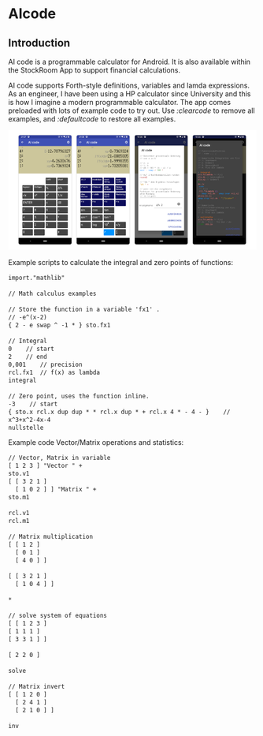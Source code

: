 AIcode
================

Introduction
------------

AI code is a programmable calculator for Android.
It is also available within the StockRoom App to support financial calculations.

AI code supports Forth-style definitions, variables and lamda expressions. As an engineer, I have been using a HP calculator since University and this is how I imagine a modern programmable calculator. The app comes preloaded with lots of example code to try out.
Use *:clearcode* to remove all examples, and *:defaultcode* to restore all examples.

![ai code](screenshots/aicode.png)


Example scripts to calculate the integral and zero points of functions:  

```
import."mathlib"

// Math calculus examples

// Store the function in a variable 'fx1' .
// -e^(x-2)
{ 2 - e swap ^ -1 * } sto.fx1

// Integral
0    // start
2    // end
0,001    // precision
rcl.fx1  // f(x) as lambda
integral

// Zero point, uses the function inline.
-3    // start
{ sto.x rcl.x dup dup * * rcl.x dup * + rcl.x 4 * - 4 - }    // x^3+x^2-4x-4
nullstelle
```

Example code Vector/Matrix operations and statistics:  

```
// Vector, Matrix in variable
[ 1 2 3 ] "Vector " +
sto.v1
[ [ 3 2 1 ]
  [ 1 0 2 ] ] "Matrix " +
sto.m1

rcl.v1
rcl.m1

// Matrix multiplication
[ [ 1 2 ]
  [ 0 1 ]
  [ 4 0 ] ]

[ [ 3 2 1 ]
  [ 1 0 4 ] ]

*

// solve system of equations
[ [ 1 2 3 ]
[ 1 1 1 ]
[ 3 3 1 ] ]

[ 2 2 0 ]

solve

// Matrix invert
[ [ 1 2 0 ]
  [ 2 4 1 ]
  [ 2 1 0 ] ] 

inv
```
